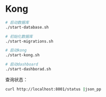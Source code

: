 # Kong

```sh
# 启动数据库
./start-database.sh

# 初始化数据库
./start-migrations.sh

# 启动kong
./start-kong.sh

# 启动dashboard
./start-dashborad.sh
```


查询状态：

```sh
curl http://localhost:8001/status |json_pp
```

